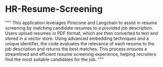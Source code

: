 # HR-Resume-Screening

"""
This application leverages Pinecone and Langchain to assist in resume screening by matching candidate resumes to a provided job description. Users upload resumes in PDF format, which are then converted to text and stored in a vector store. Using advanced embedding techniques and a unique identifier, the code evaluates the relevance of each resume to the job description and returns the best matches. This process ensures a streamlined and efficient resume screening experience, helping recruiters find the most suitable candidates for the job.
"""
